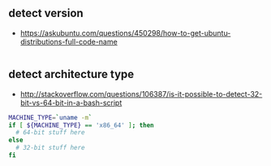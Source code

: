 ## detect version
* https://askubuntu.com/questions/450298/how-to-get-ubuntu-distributions-full-code-name

```bash
```

## detect architecture type
* http://stackoverflow.com/questions/106387/is-it-possible-to-detect-32-bit-vs-64-bit-in-a-bash-script

```bash
MACHINE_TYPE=`uname -m`
if [ ${MACHINE_TYPE} == 'x86_64' ]; then
  # 64-bit stuff here
else
  # 32-bit stuff here
fi
```


